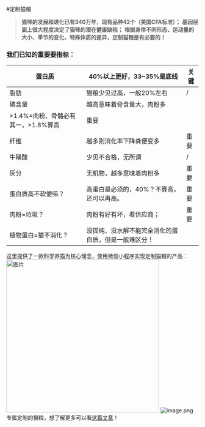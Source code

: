 #定制猫粮
> **猫咪的发展和进化已有340万年，现有品种42个（美国CFA标准）；**
> **基因层面上很大程度决定了猫咪的潜在健康缺陷；**
> **根据身体不同形态、运动量的大小、季节的变化、特殊体质的差异，定制猫粮是有必要的！**

### 我们已知的重要要指标：
| 蛋白质 | 40%以上更好，33~35%是底线 | ​关键 |
| --- | --- | --- |
| 脂肪 | 猫粮少见过高，一般20%左右 | / |
| 磷含量 | 越高意味着骨含量大，肉粉多
>1.4%=肉粉、骨骼必有其一，>1.8%算高 | 重要​ |
| 纤维 | 越多则消化率下降粪便变多 | 重要​ |
| 牛磺酸 | 少见不合格，无所谓 | / |
| 灰分 | 无机物，越多意味着肉粉多 | 重要​ |
| 蛋白质高不软便嘛？ | 高蛋白是必须的，40%？不算高，还可以再高。 | 重要​ |
| 肉粉=垃圾？ | 肉粉有好有坏，看供应商； | 重要​ |
| 植物蛋白=猫不消化？ | 没提纯、没水解不能完全消化的蛋白质，但是一般难区分！ |  |



这里提供了一款科学养猫为核心理念，使用微信小程序实现定制猫粮的产品：
<img src="https://cdn.nlark.com/yuque/0/2021/png/718838/1628836034207-a2d86d67-eb2e-4780-9a9b-fb8af27db9e8.png" alt="图片" width="400" height="400" align="bottom" />
![image.png](https://cdn.nlark.com/yuque/0/2021/png/718838/1628836034207-a2d86d67-eb2e-4780-9a9b-fb8af27db9e8.png#clientId=u475fec4d-2faf-4&from=paste&height=171&id=u57efce8f&margin=%5Bobject%20Object%5D&name=image.png&originHeight=1440&originWidth=1440&originalType=binary&ratio=1&size=935986&status=done&style=none&taskId=u0b6383df-c993-4169-b052-20c68b5eaec&width=171)
专属定制的猫粮，想了解更多可以看[这篇文章](https://mp.weixin.qq.com/s/kn-4l9DGyaNNnf3IiBnyoQ)！
